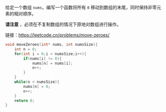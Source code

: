 给定一个数组 `nums`，编写一个函数将所有 `0` 移动到数组的末尾，同时保持非零元素的相对顺序。

**请注意** ，必须在不复制数组的情况下原地对数组进行操作。

链接：https://leetcode.cn/problems/move-zeroes/

```c
void moveZeroes(int* nums, int numsSize){
    int n = 0;
    for(int i = 0;i < numsSize;i++){
        if(nums[i] != 0){
            nums[n] = nums[i];
            n++;
        }
    }
    while(n < numsSize){
        nums[n] = 0;
        n++;
    }
    return 0;
}
```



